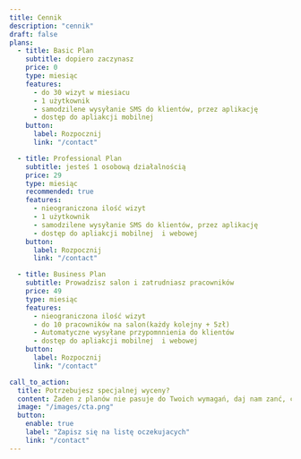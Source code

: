 ```yaml
---
title: Cennik
description: "cennik"
draft: false
plans:
  - title: Basic Plan
    subtitle: dopiero zaczynasz
    price: 0
    type: miesiąc
    features:
      - do 30 wizyt w miesiacu
      - 1 użytkownik
      - samodzilene wysyłanie SMS do klientów, przez aplikację
      - dostęp do apliakcji mobilnej
    button:
      label: Rozpocznij
      link: "/contact"

  - title: Professional Plan
    subtitle: jesteś 1 osobową działalnością
    price: 29
    type: miesiąc
    recommended: true
    features:
      - nieograniczona ilość wizyt
      - 1 użytkownik
      - samodzilene wysyłanie SMS do klientów, przez aplikację
      - dostęp do apliakcji mobilnej  i webowej
    button:
      label: Rozpocznij
      link: "/contact"

  - title: Business Plan
    subtitle: Prowadzisz salon i zatrudniasz pracowników
    price: 49
    type: miesiąc
    features:
      - nieograniczona ilość wizyt
      - do 10 pracowników na salon(każdy kolejny + 5zł)
      - Automatyczne wysyłane przypomnnienia do klientów
      - dostęp do apliakcji mobilnej  i webowej
    button:
      label: Rozpocznij
      link: "/contact"

call_to_action:
  title: Potrzebujesz specjalnej wyceny?
  content: Żaden z planów nie pasuje do Twoich wymagań, daj nam zanć, coś wymyślimy :)
  image: "/images/cta.png"
  button:
    enable: true
    label: "Zapisz się na listę oczekujacych"
    link: "/contact"
---
```

